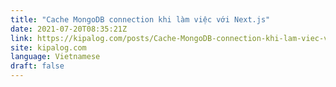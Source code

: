 ```yaml
---
title: "Cache MongoDB connection khi làm việc với Next.js"
date: 2021-07-20T08:35:21Z
link: https://kipalog.com/posts/Cache-MongoDB-connection-khi-lam-viec-voi-Next-js?utm_medium=RSS&utm_source=news.12bit.vn
site: kipalog.com
language: Vietnamese
draft: false
---
```

